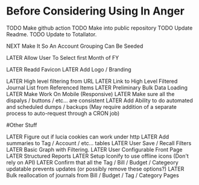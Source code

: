 # Before Considering Using In Anger

TODO Make github action
TODO Make into public repository
TODO Update Readme.
TODO Update to Totallator.

NEXT Make It So An Account Grouping Can Be Seeded

LATER Allow User To Select first Month of FY

LATER Readd Favicon
LATER Add Logo / Branding

LATER High level filtering from URL
LATER Link to High Level Filtered Journal List from Referenced Items
LATER Preliminary Bulk Data Loading
LATER Make Work On Mobile (Responsive)
LATER Make sure all the dispalys / buttons / etc... are consistent
LATER Add Ability to do automated and scheduled dumps / backups (May require addition of a separate process to auto-request through a CRON job)

#Other Stuff

LATER Figure out if lucia cookies can work under http
LATER Add summaries to Tag / Account / etc... tables
LATER User Save / Recall Filters
LATER Basic Graph with Filtering.
LATER User Configurable Front Page
LATER Structured Reports
LATER Setup Iconify to use offline icons (Don't rely on API)
LATER Confirm that all the Tag / Bill / Budget / Categeory updatable prevents updates (or possibly remove these options?)
LATER Bulk reallocation of journals from Bill / Budget / Tag / Category Pages
